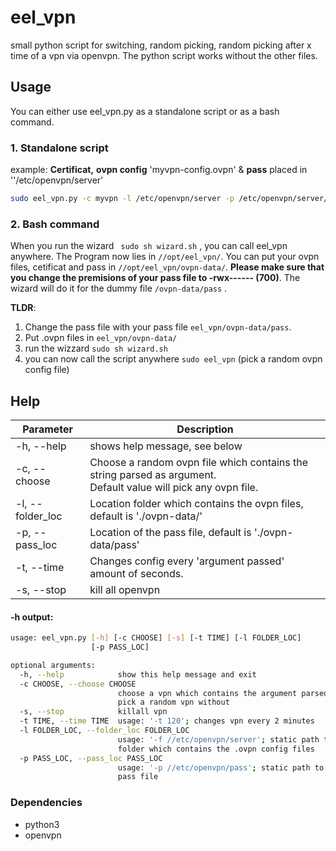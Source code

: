 # eel_vpn

small  python script for switching, random picking, random picking after x time of a vpn via openvpn. The python script works without the other files.

## Usage

You can either use eel_vpn.py as a standalone script or as a bash command.

### 1. Standalone script

example: __Certificat,__ __ovpn config__  'myvpn-config.ovpn' & __pass__ placed in ''/etc/openvpn/server'

```bash
sudo eel_vpn.py -c myvpn -l /etc/openvpn/server -p /etc/openvpn/server/pass
```



### 2. Bash command 

When you run the wizard ``` sudo sh wizard.sh``` , you can call eel_vpn anywhere. The Program now lies in ```//opt/eel_vpn/```. You can put your ovpn files, cetificat and pass in ```//opt/eel_vpn/ovpn-data/```. **Please make sure that you change the premisions of your pass file to -rwx------ (700)**. The wizard will do it for the dummy file ```/ovpn-data/pass``` .

**TLDR**:

1. Change the pass file with your pass file ```eel_vpn/ovpn-data/pass```.
2. Put .ovpn files in ```eel_vpn/ovpn-data/``` 
3. run the wizzard ```sudo sh wizard.sh```
4. you can now call the script anywhere ```sudo eel_vpn``` (pick a random ovpn config file)



## Help

| Parameter        | Description                                                  |
| ---------------- | ------------------------------------------------------------ |
| -h, --help       | shows help message, see below                                |
| -c, --choose     | Choose a random ovpn file which contains the string parsed as argument.<br />Default value will pick any ovpn file. |
| -l, --folder_loc | Location folder which contains the ovpn files, default is './ovpn-data/' |
| -p, --pass_loc   | Location of the pass file, default is './ovpn-data/pass'     |
| -t, --time       | Changes config every 'argument passed' amount of seconds.    |
| -s, --stop       | kill all openvpn                                             |

#### -h output:

```bash
usage: eel_vpn.py [-h] [-c CHOOSE] [-s] [-t TIME] [-l FOLDER_LOC]
                  [-p PASS_LOC]

optional arguments:
  -h, --help            show this help message and exit
  -c CHOOSE, --choose CHOOSE
                        choose a vpn which contains the argument parsed, will
                        pick a random vpn without
  -s, --stop            killall vpn
  -t TIME, --time TIME  usage: '-t 120'; changes vpn every 2 minutes
  -l FOLDER_LOC, --folder_loc FOLDER_LOC
                        usage: '-f //etc/openvpn/server'; static path the
                        folder which contains the .ovpn config files
  -p PASS_LOC, --pass_loc PASS_LOC
                        usage: '-p //etc/openvpn/pass'; static path to the
                        pass file
```



### Dependencies
- python3
- openvpn
